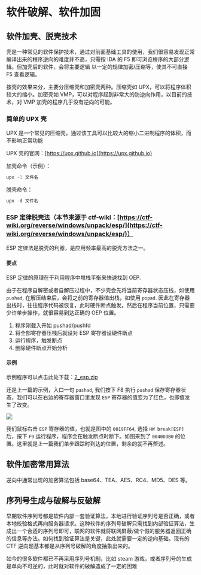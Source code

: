 # 软件破解、软件加固

## 软件加壳、脱壳技术

壳是一种常见的软件保护技术，通过对前面基础工具的使用，我们很容易发现正常编译出来的程序逆向的难度并不高，只需按 IDA 的 F5 即可浏览程序的大部分逻辑。但加壳后的软件，会将主要逻辑 以一定的规律加密/压缩等，使其不可直接 F5 查看逻辑。

按壳的效果来分，主要分压缩壳和加密壳两种。压缩壳如 UPX，可以将程序体积较大的缩小。加密壳如 VMP，可以对程序起到非常大的防逆向作用，以目前的技术，对 VMP 加壳的程序几乎没有逆向的可能。

### 简单的 UPX 壳

UPX 是一个常见的压缩壳，通过该工具可以比较大的缩小二进制程序的体积，而不影响正常功能

UPX 壳的官网：[https://upx.github.io](https://upx.github.io)

加壳命令（示例）：

```c
upx -1 文件名
```

脱壳命令：

```c
upx -d 文件名
```

### ESP 定律脱壳法（本节来源于 ctf-wiki：[https://ctf-wiki.org/reverse/windows/unpack/esp/](https://ctf-wiki.org/reverse/windows/unpack/esp/)）

ESP 定律法是脱壳的利器，是应用频率最高的脱壳方法之一。

#### 要点

ESP 定律的原理在于利用程序中堆栈平衡来快速找到 OEP.

由于在程序自解密或者自解压过程中，不少壳会先将当前寄存器状态压栈，如使用 `pushad`, 在解压结束后，会将之前的寄存器值出栈，如使用 `popad`. 因此在寄存器出栈时，往往程序代码被恢复，此时硬件断点触发。然后在程序当前位置，只需要少许单步操作，就很容易到达正确的 OEP 位置。

1. 程序刚载入开始 pushad/pushfd
2. 将全部寄存器压栈后就设对 ESP 寄存器设硬件断点
3. 运行程序，触发断点
4. 删除硬件断点开始分析

#### 示例

示例程序可以点击此处下载：[2_esp.zip](https://github.com/ctf-wiki/ctf-challenges/blob/master/reverse/unpack/2_esp.zip)

还是上一篇的示例，入口一句 `pushad`, 我们按下 F8 执行 `pushad` 保存寄存器状态，我们可以在右边的寄存器窗口里发现 `ESP` 寄存器的值变为了红色，也即值发生了改变。

![](https://cdn.xyxsw.site/boxcnJdWqlHmhlvB471dIGT4GEh.png)

我们鼠标右击 `ESP` 寄存器的值，也就是图中的 `0019FF64`, 选择 `HW break[ESP]` 后，按下 `F9` 运行程序，程序会在触发断点时断下。如图来到了 `0040D3B0` 的位置。这里就是上一篇我们单步跟踪时到达的位置，剩余的就不再赘述。

## 软件加密常用算法

逆向中通常出现的加密算法包括 base64、TEA、AES、RC4、MD5、DES 等。

## 序列号生成与破解与反破解

早期软件序列号都是软件内部一套验证算法，本地进行验证序列号是否正确，或者本地校验格式再向服务器请求。这种软件的序列号破解只需找到内部验证算法，生成出一个合适的序列号即可，联网的软件就将联网屏蔽/做个假的服务器返回正确的信息等办法。如何找到验证算法是关键，此处就需要一定的逆向基础。现有的 CTF 逆向题基本都是从序列号破解的角度抽象出来的。

如今的很多软件都已不再采用序列号机制，比如 steam 游戏，或者序列号的生成是单向不可逆的，此时就对软件的破解造成了一定的困难
